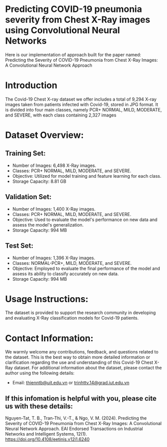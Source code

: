 # Predicting COVID-19 pneumonia severity from Chest X-Ray images using Convolutional Neural Networks
Here is our implementation of approach built for the paper named: Predicting the Severity of COVID-19 Pneumonia from Chest X-Ray Images: A Convolutional Neural Network Approach
# Introduction
The Covid-19 Chest X-ray dataset we offer includes a total of 9,294 X-ray images taken from patients infected with Covid-19, stored in JPG format. It is divided into four main classes, namely PCR+ NORMAL, MILD, MODERATE, and SEVERE, with each class containing 2,327 images
# Dataset Overview:
## Training Set:
 -  Number of Images: 6,498 X-Ray images.
 - Classes: PCR+ NORMAL, MILD, MODERATE, and SEVERE.
 - Objective: Utilized for model training and feature learning for each class.
 - Storage Capacity: 8.81 GB
## Validation Set:
 -  Number of Images: 1,400 X-Ray images.
 -  Classes: PCR+ NORMAL, MILD, MODERATE, and SEVERE.
 -  Objective: Used to evaluate the model's performance on new data and assess the model's generalization.
 -  Storage Capacity: 994 MB
## Test Set:
 -  Number of Images: 1,396 X-Ray images.
 -  Classes: NORMAL-PCR+, MILD, MODERATE, and SEVERE.
 -  Objective: Employed to evaluate the final performance of the model and assess its ability to classify accurately on new data.
 -  Storage Capacity: 994 MB
# Usage Instructions:
The dataset is provided to support the research community in developing and evaluating X-Ray classification models for Covid-19 patients.

# Contact Information:
We warmly welcome any contributions, feedback, and questions related to the dataset. This is the best way to obtain more detailed information or clarification regarding the use and understanding of this Covid-19 Chest X-Ray dataset. For additional information about the dataset, please contact the author using the following details:
- Email: thienntb@uit.edu.vn or trinhttv.14@grad.iut.edu.vn
  
## If this infomation is helpful with you, please cite us with these details:

Nguyen-Tat, T. B., Tran-Thi, V.-T., & Ngo, V. M. (2024). Predicting the Severity of COVID-19 Pneumonia from Chest X-Ray Images: A Convolutional Neural Network Approach. EAI Endorsed Transactions on Industrial Networks and Intelligent Systems, 12(1). https://doi.org/10.4108/eetinis.v12i1.6240
